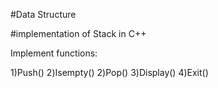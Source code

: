 #Data Structure

#implementation of Stack in C++ 

Implement functions:

1)Push()
2)Isempty()
2)Pop()
3)Display()
4)Exit()

